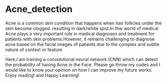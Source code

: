 # Acne_detection

Acne is a common skin condition that happens when hair follicles under the skin become clogged. resulting in dark/white spot.In thw world of medical 
Acne plays a very important role in medical diagnoses and treatment for patients with skin problems.However, it remains challenging to diagnose acne based on the facial images of patients due to the complex and subtle nature of context or feature

Here,I am training a convolutional neural network (CNN) which can detect the probability of having Acne in the Face. Please go throw my codes 
and I would like to know your opinion on how I can improve my future works. Enjoy reading! and Happy Learning!
